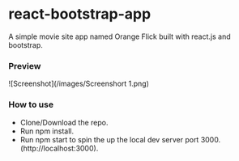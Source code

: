 <h1>react-bootstrap-app</h1>
<p>A simple movie site app named Orange Flick built with react.js and bootstrap.</p>
<h3>Preview</h3>
![Screenshot](/images/Screenshort 1.png)

<h3>How to use</h3> 

* Clone/Download the repo.
* Run npm install.
* Run npm start to spin the up the local dev server port 3000.(http://localhost:3000).
  
